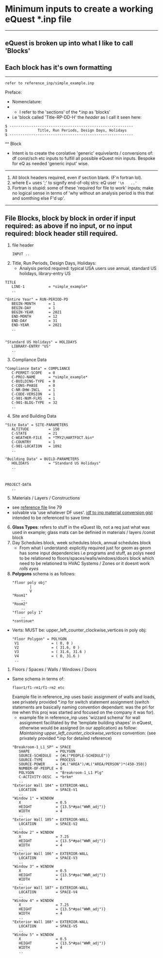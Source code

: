 # Minimum inputs to create a working eQuest *.inp file
***
## eQuest is broken up into what I like to call 'Blocks'
## Each block has it's own formatting
***
```
refer to reference_inp/simple_example.inp
```
Preface:<br>
- Nomenclature:
- -  I refer to the 'sections' of the *.inp as 'blocks'<br>
- i.e 'block called 'Title-RP-DD-H' the *header* as I call it seen here:<br>
```
$ ---------------------------------------------------------
$              Title, Run Periods, Design Days, Holidays
$ ---------------------------------------------------------
```
  ^^ Block<br>
-  Intent is to create the corolative 'generic' equivelants / conversions of: df const/sch etc inputs to fulfill all possible eQuest min inputs. Bespoke for eQ as needed 'generic input' wise.
***
1. All block headers required, even if section blank. (F'n fortran lol).
2. where E+ uses ';' to signify end-of-obj strs: eQ user ```'\n   ..'```
3. Fortran is stupid: some of these 'required for file to work' inputs; make no logical sense in terms of 'why without an analysis period is this that and somthing else F'd up'.
***
## File Blocks, block by block in order **if** input required: as above if no input, or no input required: block header still required.
1. file header 
   ```
   INPUT ..
   ```
2. Title, Run Periods, Design Days, Holidays:
   - Analysis period required: typical USA users use annual, standard US holidays, library-entry US
```
TITLE           
   LINE-1           = *simple_example*
   ..

"Entire Year" = RUN-PERIOD-PD
   BEGIN-MONTH      = 1
   BEGIN-DAY        = 1
   BEGIN-YEAR       = 2021
   END-MONTH        = 12
   END-DAY          = 31
   END-YEAR         = 2021
   ..


"Standard US Holidays" = HOLIDAYS        
   LIBRARY-ENTRY "US"
   ..
```
3. Compliance Data
```
"Compliance Data" = COMPLIANCE      
   C-PERMIT-SCOPE   = 0
   C-PROJ-NAME      = *simple_example*
   C-BUILDING-TYPE  = 0
   C-CONS-PHASE     = 0
   C-NR-DHW-INCL    = 1
   C-CODE-VERSION   = 1
   C-901-NUM-FLRS   = 1
   C-901-BLDG-TYPE  = 32
   ..
```
4. Site and Building Data
```
"Site Data" = SITE-PARAMETERS 
   ALTITUDE         = 150
   C-STATE          = 21
   C-WEATHER-FILE   = *TMY2\HARTFOCT.bin*
   C-COUNTRY        = 1
   C-901-LOCATION   = 1092
   ..

"Building Data" = BUILD-PARAMETERS
   HOLIDAYS         = "Standard US Holidays"
   ..



PROJECT-DATA    
   ..
```
5. Materials / Layers / Constructions
- see [reference file](/reference_inp/simple_example.inp) line 79 <br>
- solvable via 'use whatever DF uses'. [idf to inp material conversion gist](https://gist.github.com/alnjxn/2591426) intended to be referenced to save time<br>
6. **Glass Types**: refers to stuff in the eQuest lib, not a req just what was used in example; glass mats can be definied in materials / layers /const block
7. Day Schedules block, week schedules block, annual schedules block
   - From what I understand: explicitly required just for geom as geom has some input dependencies i.e programs and stuff, as polys need to be relationed to floors/spaces/walls/windows/doors block which need to be relationed to HVAC Systems / Zones or it doesnt work *rolls eyes*<br>
8. **Polygons** schema is as follows:<br>
    ```
    "floor poly obj"
            |
            V
    "Room1"
        ..
    "Room2"
        ..
    "floor poly 1"
        ..
    *continue*
    ```
- Verts: MUST be: upper_left_counter_clockwise_vertices in poly obj:
  ```f#
  "Floor Polygon" = POLYGON         
   V1               = ( 0, 0 )
   V2               = ( 31.6, 0 )
   V3               = ( 31.6, 31.6 )
   V4               = ( 0, 31.6 )
   ..
  ```
1. Floors / Spaces / Walls / Windows / Doors
- Same schema in terms of:<br>
  ```
  floor1/f1-rm1/f1-rm2 etc
  ```
  Example file in reference_inp uses basic assignment of walls and loads, see privately provided *.inp for switch statement assignment (switch statements are basically naming convention dependant: was the pri for me when this proj was started and focused on the company it was for).
  - example file in reference_inp uses 'wizzard schema' for wall assignment facilitated by the 'template building shapes' in eQuest, otherwise would be assigned (in our application) as follow:<br>
  *Maintaining upper_left_counter_clockwise_vertices* convention: (see privately provided *.inp for detailed reference)<br>
  ```f#
  "Breakroom-1_L1_SP" = SPACE           
     SHAPE            = POLYGON
     SOURCE-SCHEDULE  = {#L("PEOPLE-SCHEDULE")}
     SOURCE-TYPE      = PROCESS
     SOURCE-POWER     = {#L("AREA")/#L("AREA/PERSON")*(450-350)}
     NUMBER-OF-PEOPLE = 0
     POLYGON          = "Breakroom-1_L1 Plg"
     C-ACTIVITY-DESC  = *brkm*
     ..
  "Exterior Wall 104" = EXTERIOR-WALL   
     LOCATION         = SPACE-V1
     ..
  "Window 1" = WINDOW          
     X                = 0.5
     HEIGHT           = {13.5*#pa("WWR_adj")}
     WIDTH            = 4
     ..
  "Exterior Wall 105" = EXTERIOR-WALL   
     LOCATION         = SPACE-V2
     ..
  "Window 2" = WINDOW          
     X                = 7.25
     HEIGHT           = {13.5*#pa("WWR_adj")}
     WIDTH            = 4
     ..
  "Exterior Wall 106" = EXTERIOR-WALL   
     LOCATION         = SPACE-V3
     ..
  "Window 3" = WINDOW          
     X                = 0.5
     HEIGHT           = {13.5*#pa("WWR_adj")}
     WIDTH            = 4
     ..
  "Exterior Wall 107" = EXTERIOR-WALL   
     LOCATION         = SPACE-V4
     ..
  "Window 4" = WINDOW          
     X                = 7.25
     HEIGHT           = {13.5*#pa("WWR_adj")}
     WIDTH            = 4
     ..
  "Exterior Wall 108" = EXTERIOR-WALL   
     LOCATION         = SPACE-V5
     ..
  "Window 5" = WINDOW          
     X                = 0.5
     HEIGHT           = {13.5*#pa("WWR_adj")}
     WIDTH            = 4
     ..
  ```
            